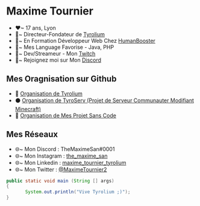 # Maxime Tournier
- ❤~ 17 ans, Lyon
- 🧡~ Directeur-Fondateur de [Tyrolium](https://tyrolium.fr/)
- 💛~ En Formation Développeur Web Chez [HumanBooster](https://humanbooster.com/)
- 💚~ Mes Language Favorise - Java, PHP
- 💜~ Dev/Streameur - Mon [Twitch](twitch.tv/themaximesan)
- 💙~ Rejoignez moi sur Mon [Discord](https://discord.gg/mtDx9ceS7n)

## Mes Oragnisation sur Github 
- 🔵 [Organisation de Tyrolium](https://github.com/Tyrolium)
- ⚫ [Organisation de TyroServ (Projet de Serveur Communauter Modifiant Minecraft)](https://github.com/TyroliumServerMC)
- 🔴 [Organisation de Mes Projet Sans Code](https://github.com/TheMaximeSan-NoCode)

## Mes Réseaux
- 🌐~ Mon Discord : TheMaximeSan#0001
- 🌐~ Mon Instagram : [the_maxime_san](https://www.instagram.com/the_maxime_san/)
- 🌐~ Mon Linkedin : [maxime_tournier_tyrolium](https://www.linkedin.com/in/maxime-tournier-tyrolium/)
- 🌐~ Mon Twitter : [@MaximeTournier2](https://twitter.com/MaximeTournier2)

```java
public static void main (String [] args)
{
       System.out.println("Vive Tyrolium ;)");
}
```
